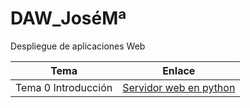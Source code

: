 # DAW_JoséMª
 Despliegue de aplicaciones Web


| Tema  | Enlace |
|-------|--------|
| Tema 0 Introducción | [Servidor web en python](https://github.com/Chemarg23/Despliegues/tree/main/Tema%200_Introducción) |
